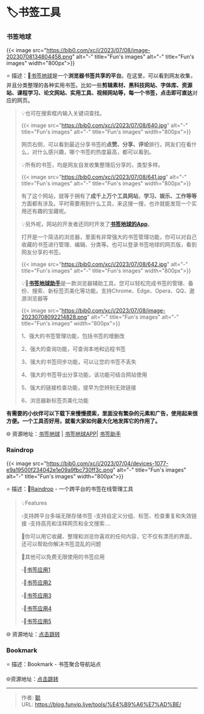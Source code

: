 # 🏷️书签工具


### 书签地球

{{< image src="https://bib0.com/xc/i/2023/07/08/image-20230708134804458.png" alt="-"  title="Fun's images" alt="-"  title="Fun's images" width="800px">}}  

⭐️  描述：🔖[书签地球](https://www.bookmarkearth.com/)是一个**浏览器书签共享的平台**。在这里，可以看到网友收集，并且分类整理的各种实用书签。比如一些**剪辑素材、黑科技网站、字体库、资源站、课程学习、论文网站、实用工具、视频网站等，每一个书签，点击即可直达**对应的网页。

> 💡也可在搜索框内输入关键词查找。
>
> {{< image src="https://bib0.com/xc/i/2023/07/08/640.jpg" alt="-"  title="Fun's images" alt="-"  title="Fun's images" width="800px">}}  
>
> 网页右侧，可以看到最近分享书签的**点赞、分享、评论**排行。网友们在看什么，对什么感兴趣，哪个书签的热度最高，都可以看到。
>
> 💡所有的书签，均是网友自发收集整理后分享的，类型多样。
>
> {{< image src="https://bib0.com/xc/i/2023/07/08/641.jpg" alt="-"  title="Fun's images" alt="-"  title="Fun's images" width="800px">}}  
>
> 有了这个网站，就等于拥有了**成千上万个工具网站**，**学习、娱乐、工作等等**方面都有涉及。平时需要用到什么工具，来这搜一搜，也许就能发现一个实用还有趣的宝藏呢。
>
> 💡另外呢，网站的开发者还同时开发了[**书签地球的App**](https://www.bookmarkearth.com/download/app)。
>
> 打开是一个简洁的浏览器，里面有非常强大的书签管理功能，你可以对自己收藏的书签进行管理、编辑、分类等。也可以登录书签地球的网页版，看到网友分享的书签。
>
> {{< image src="https://bib0.com/xc/i/2023/07/08/642.jpg" alt="-"  title="Fun's images" alt="-"  title="Fun's images" width="800px">}}  
>
> 💡📑[**书签地球助手**](https://www.bookmarkearth.com/)是一款浏览器辅助工具，您可以轻松完成书签的管理、备份、搜索、新标签页美化等功能。支持Chrome、Edge、Opera、QQ、遨游浏览器等
>
> {{< image src="https://bib0.com/xc/i/2023/07/08/image-20230708092214828.png" alt="-"  title="Fun's images" alt="-"  title="Fun's images" width="800px">}}  
>
> 1、强大的书签管理功能，包括书签的增删改
>
> 2、强大的查询功能，可查询本地和远程书签
>
> 3、强大的书签同步功能，可以让您的书签不丢失
>
> 4、强大的书签导出分享功能，该功能可结合网站使用
>
> 5、强大的链接检查功能，提早为您辨别无效链接
>
> 6、浏览器新标签页美化功能

**有需要的小伙伴可以下载下来慢慢摸索，里面没有繁杂的元素和广告，使用起来很方便。一个工具否好用，就看大家如何最大化地发挥它的作用了。**

🌐 资源地址：[书签地球](https://www.bookmarkearth.com/) | [书签地球APP](https://www.bookmarkearth.com/download/app)| [书签助手](https://www.bookmarkearth.com/plugin/index)

### Raindrop

{{< image src="https://bib0.com/xc/i/2023/07/04/devices-1077-e9a19500f234042e1e09a9fbc730ff3c.png" alt="-"  title="Fun's images" alt="-"  title="Fun's images" width="800px">}}  

⭐️  描述：🔖[Raindrop](https://raindrop.io/) - 一个跨平台的书签在线管理工具

>💡Features
>
>▫️支持跨平台多端无限存储书签
>▫️支持自定义分组、标签、检查重复和失效链接
>▫️支持高亮和注释网页和全文搜索....
>
>📄你可以用它收藏、整理和浏览你喜欢的任何内容，它不仅有漂亮的界面，还可以帮助你解决书签混乱的问题
>
>📑其他可以免费无限使用的书签应用
>
>▫️🔖[书签应用1](https://saved.io/)
>
>▫️🔖[书签应用2](https://linkish.io/)
>
>▫️🔖[书签应用3](https://qlearly.com/)
>
>▫️🔖[书签应用4](https://bookmarkos.com/)
>
>▫️🔖[书签应用5](https://web.ggather.com/)

🌐 资源地址：[点击跳转](https://raindrop.io/)

### Bookmark 

⭐️  描述：Bookmark - 书签聚合导航站点

🌐资源地址：[点击跳转](https://nav.xybin.top/?u=xybin)


---

> 作者: [聪](/about)  
> URL: https://blog.funvip.live/tools/%E4%B9%A6%E7%AD%BE/  


